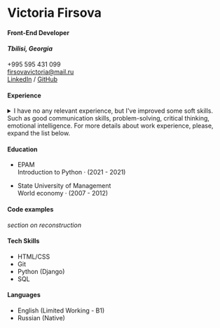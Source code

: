 # **Victoria Firsova**
#### Front-End Developer
#### *Tbilisi, Georgia* 
+995 595 431 099  
firsovavictoria@mail.ru  
<a href="https://www.linkedin.com/in/victoria-firsova/">LinkedIn</a>
/
<a href="https://github.com/VictoriaFirsova/">GitHub</a>


#### Experience 

<details><summary> I have no any relevant experience, but I've improved some soft skills. 
Such as good communication skills, problem-solving, critical thinking, emotional intelligence.
For more details about work experience, please, expand the list below. </summary>
<p>
  
* Ltd "NSK-Sert", 
Account manager  
December 2019 - March 2021 (1 year 4 months)  
Moscow, Russia

* Ltd "Ventart", 
Account manager  
February 2019 - December 2019 (11 months)  
Moscow, Russia

* Ltd "NSK-Sert", 
Account manager  
August 2015 - August 2018 (3 years 1 month)  
Moscow, Russia

* Ltd "Tehservice", 
Account manager   
November 2012 - August 2015 (2 years 10 months)  
Moscow, Russia

</p>
</details>


#### Education
* EPAM   
Introduction to Python · (2021 - 2021)

* State University of Management   
World economy · (2007 - 2012)

#### Code examples
*section on reconstruction*

#### Tech Skills

* HTML/CSS
* Git
* Python (Django)
* SQL

#### Languages
* English (Limited Working - B1)  
* Russian (Native)  

